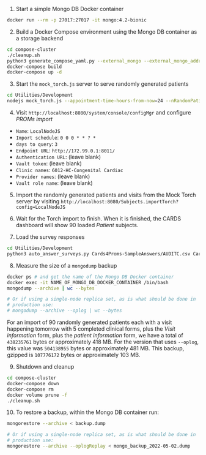 1. Start a simple Mongo DB Docker container

```bash
docker run --rm -p 27017:27017 -it mongo:4.2-bionic
```

2. Build a Docker Compose environment using the Mongo DB container as a storage backend

```bash
cd compose-cluster
./cleanup.sh
python3 generate_compose_yaml.py --external_mongo --external_mongo_address 172.99.0.1 --external_mongo_dbname sling --cards_project cards4proms --dev_docker_image --composum --smtps --subnet 172.99.0.0/16
docker-compose build
docker-compose up -d
```

3. Start the `mock_torch.js` server to serve randomly generated patients

```bash
cd Utilities/Development
nodejs mock_torch.js --appointment-time-hours-from-now=24 --nRandomPatients=90
```

4. Visit `http://localhost:8080/system/console/configMgr` and configure _PROMs import_
  - `Name`: `LocalNodeJS`
  - `Import schedule`: `0 0 0 * * ? *`
  - `days to query`: `3`
  - `Endpoint URL`: `http://172.99.0.1:8011/`
  - `Authentication URL`: (leave blank)
  - `Vault token`: (leave blank)
  - `Clinic names`: `6012-HC-Congenital Cardiac`
  - `Provider names`: (leave blank)
  - `Vault role name`: (leave blank)

5. Import the randomly generated patients and visits from the Mock Torch server by visiting `http://localhost:8080/Subjects.importTorch?config=LocalNodeJS`

6. Wait for the Torch import to finish. When it is finished, the CARDS dashboard will show 90 loaded _Patient_ subjects.

7. Load the survey responses

```bash
cd Utilities/Development
python3 auto_answer_surveys.py Cards4Proms-SampleAnswers/AUDITC.csv Cards4Proms-SampleAnswers/EQ5D.csv Cards4Proms-SampleAnswers/GAD7.csv Cards4Proms-SampleAnswers/PHQ9.csv Cards4Proms-SampleAnswers/SC.csv
```

8. Measure the size of a `mongodump` backup

```bash
docker ps # and get the name of the Mongo DB Docker container
docker exec -it NAME_OF_MONGO_DB_DOCKER_CONTAINER /bin/bash
mongodump --archive | wc --bytes

# Or if using a single-node replica set, as is what should be done in
# production use:
# mongodump --archive --oplog | wc --bytes
```

For an import of 90 randomly generated patients each with a visit
happening tomorrow with 5 completed clinical forms, plus the
_Visit information_ form, plus the _patient information_ form, we have
a total of `438235761` bytes or approximately 418 MB. For the version
that uses `--oplog`, this value was `504138955` bytes or approximately
481 MB. This backup, gzipped is `107776172` bytes or approximately
103 MB.

9. Shutdown and cleanup

```bash
cd compose-cluster
docker-compose down
docker-compose rm
docker volume prune -f
./cleanup.sh
```

10. To restore a backup, within the Mongo DB container run:

```bash
mongorestore --archive < backup.dump

# Or if using a single-node replica set, as is what should be done in
# production use:
mongorestore --archive --oplogReplay < mongo_backup_2022-05-02.dump
```
